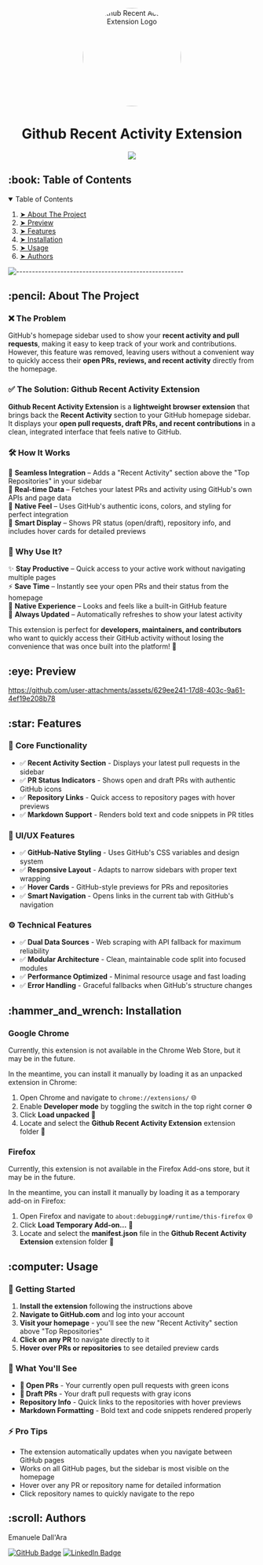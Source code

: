 <p align="center"> 
  <img alt="Github Recent Activity Extension Logo" src="https://cdn-icons-png.flaticon.com/256/25/25231.png" height="200" width="200" style="border-radius:100%" >
  
</p>

<h1 align="center"> Github Recent Activity Extension</h1>

<p align="center">
    <a href="https://go-skill-icons.vercel.app/">
             <img src="https://go-skill-icons.vercel.app/api/icons?i=chrome,firefox,js,html,css" />
    </a>
</p>

<!-- TABLE OF CONTENTS -->
<h2 id="table-of-contents"> :book: Table of Contents</h2>

<details open="open">
    <summary>Table of Contents</summary>
    <ol>
        <li><a href="#about-the-project"> ➤ About The Project</a></li>
        <li><a href="#preview"> ➤ Preview</a></li>
        <li><a href="#features"> ➤ Features</a></li>
        <li><a href="#install"> ➤ Installation</a></li>
        <li><a href="#usage"> ➤ Usage</a></li>
        <li><a href="#authors"> ➤ Authors</a></li>
    </ol>
</details>

![-----------------------------------------------------](https://raw.githubusercontent.com/andreasbm/readme/master/assets/lines/rainbow.png)

<!-- ABOUT THE PROJECT -->
<h2 id="about-the-project"> :pencil: About The Project</h2>

### ❌ The Problem  
GitHub's homepage sidebar used to show your **recent activity and pull requests**, making it easy to keep track of your work and contributions. However, this feature was removed, leaving users without a convenient way to quickly access their **open PRs, reviews, and recent activity** directly from the homepage.

### ✅ The Solution: Github Recent Activity Extension  
**Github Recent Activity Extension** is a **lightweight browser extension** that brings back the **Recent Activity** section to your GitHub homepage sidebar. It displays your **open pull requests, draft PRs, and recent contributions** in a clean, integrated interface that feels native to GitHub.

### 🛠️ How It Works  
🔹 **Seamless Integration** – Adds a "Recent Activity" section above the "Top Repositories" in your sidebar  
🔹 **Real-time Data** – Fetches your latest PRs and activity using GitHub's own APIs and page data  
🔹 **Native Feel** – Uses GitHub's authentic icons, colors, and styling for perfect integration  
🔹 **Smart Display** – Shows PR status (open/draft), repository info, and includes hover cards for detailed previews  

### 🎯 Why Use It?  
✨ **Stay Productive** – Quick access to your active work without navigating multiple pages  
⚡ **Save Time** – Instantly see your open PRs and their status from the homepage  
🎨 **Native Experience** – Looks and feels like a built-in GitHub feature  
🔄 **Always Updated** – Automatically refreshes to show your latest activity  

This extension is perfect for **developers, maintainers, and contributors** who want to quickly access their GitHub activity without losing the convenience that was once built into the platform! 🚀

<!-- Preview -->
<h2 id="preview"> :eye: Preview</h2>

https://github.com/user-attachments/assets/629ee241-17d8-403c-9a61-4ef19e208b78


<!-- Features -->
<h2 id="features"> :star: Features</h2>

### 🎯 **Core Functionality**
- ✅ **Recent Activity Section** - Displays your latest pull requests in the sidebar
- ✅ **PR Status Indicators** - Shows open and draft PRs with authentic GitHub icons
- ✅ **Repository Links** - Quick access to repository pages with hover previews
- ✅ **Markdown Support** - Renders bold text and code snippets in PR titles

### 🎨 **UI/UX Features**
- ✅ **GitHub-Native Styling** - Uses GitHub's CSS variables and design system
- ✅ **Responsive Layout** - Adapts to narrow sidebars with proper text wrapping
- ✅ **Hover Cards** - GitHub-style previews for PRs and repositories
- ✅ **Smart Navigation** - Opens links in the current tab with GitHub's navigation

### ⚙️ **Technical Features**
- ✅ **Dual Data Sources** - Web scraping with API fallback for maximum reliability
- ✅ **Modular Architecture** - Clean, maintainable code split into focused modules
- ✅ **Performance Optimized** - Minimal resource usage and fast loading
- ✅ **Error Handling** - Graceful fallbacks when GitHub's structure changes

<!-- Installation -->
<h2 id="install"> :hammer_and_wrench: Installation</h2>

### Google Chrome

Currently, this extension is not available in the Chrome Web Store, but it may be in the future. 

In the meantime, you can install it manually by loading it as an unpacked extension in Chrome:

1. Open Chrome and navigate to `chrome://extensions/` 🌐
2. Enable **Developer mode** by toggling the switch in the top right corner ⚙️
3. Click **Load unpacked** 📂
4. Locate and select the **Github Recent Activity Extension** extension folder 📁

### Firefox

Currently, this extension is not available in the Firefox Add-ons store, but it may be in the future.

In the meantime, you can install it manually by loading it as a temporary add-on in Firefox:

1. Open Firefox and navigate to `about:debugging#/runtime/this-firefox` 🌐
2. Click **Load Temporary Add-on...** 📂
3. Locate and select the **manifest.json** file in the **Github Recent Activity Extension** extension folder 📄

<!-- Usage -->
<h2 id="usage"> :computer: Usage</h2>

### 🚀 **Getting Started**
1. **Install the extension** following the instructions above
2. **Navigate to GitHub.com** and log into your account
3. **Visit your homepage** - you'll see the new "Recent Activity" section above "Top Repositories"
4. **Click on any PR** to navigate directly to it
5. **Hover over PRs or repositories** to see detailed preview cards

### 🎯 **What You'll See**
- **🔀 Open PRs** - Your currently open pull requests with green icons
- **📝 Draft PRs** - Your draft pull requests with gray icons  
- **Repository Info** - Quick links to the repositories with hover previews
- **Markdown Formatting** - Bold text and code snippets rendered properly

### ⚡ **Pro Tips**
- The extension automatically updates when you navigate between GitHub pages
- Works on all GitHub pages, but the sidebar is most visible on the homepage
- Hover over any PR or repository name for detailed information
- Click repository names to quickly navigate to the repo

<!-- Authors -->
<h2 id="authors"> :scroll: Authors</h2>

Emanuele Dall'Ara

[![GitHub Badge](https://img.shields.io/badge/GitHub-100000?style=for-the-badge&logo=github&logoColor=white)](https://github.com/LeleDallas)
[![LinkedIn Badge](https://img.shields.io/badge/LinkedIn-0077B5?style=for-the-badge&logo=linkedin&logoColor=white)](https://www.linkedin.com/in/emanuele-dall-ara-40b3311a7/)
